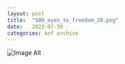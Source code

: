 ```yaml
---
layout:	post
title:	"500_eyes_to_freedom_20.png"
date:	2023-07-30
categories:	kof archive
---
```


![Image Alt](https://k0f.github.io/assets/500_eyes_to_freedom_20.png)